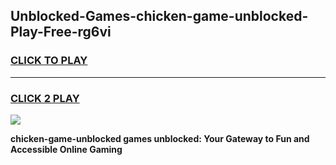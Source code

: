 
## Unblocked-Games-chicken-game-unblocked-Play-Free-rg6vi
<h3>
<a href="https://premium76.site?title=chicken-game-unblocked&ref=18A1">CLICK TO PLAY</a></h3>
<hr>

<h3>
<a href="https://premium76.site?title=chicken-game-unblocked&ref=18A1">CLICK 2 PLAY</a>
  
</h3>

<a href="https://premium76.site?title=chicken-game-unblocked&ref=18A1"><img src="https://clearcache.store/games.png"></a>


**chicken-game-unblocked games unblocked: Your Gateway to Fun and Accessible Online Gaming**
